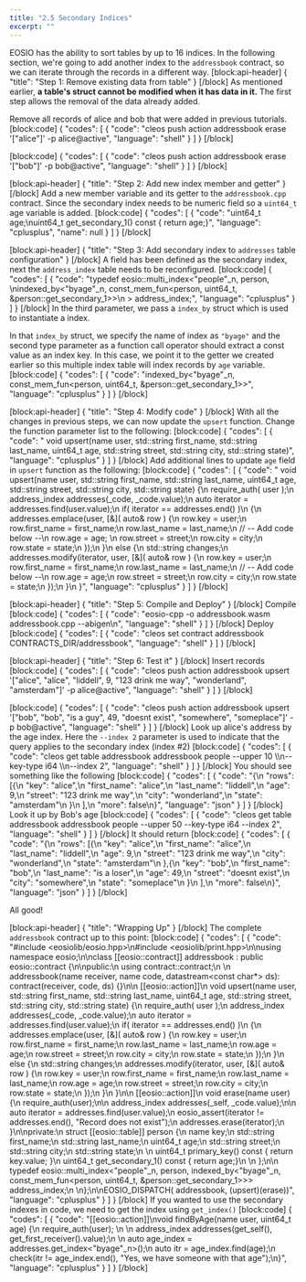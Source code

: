 ```yaml
---
title: "2.5 Secondary Indices"
excerpt: ""
---
```

EOSIO has the ability to sort tables by up to 16 indices. In the following section, we're going to add another index to the `addressbook` contract, so we can iterate through the records in a different way. 
[block:api-header]
{
  "title": "Step 1: Remove existing data from table"
}
[/block]
As mentioned earlier, **a table's struct cannot be modified when it has data in it.** The first step allows the removal of the data already added.

Remove all records of alice and bob that were added in previous tutorials. 
[block:code]
{
  "codes": [
    {
      "code": "cleos push action addressbook erase '[\"alice\"]' -p alice@active",
      "language": "shell"
    }
  ]
}
[/block]

[block:code]
{
  "codes": [
    {
      "code": "cleos push action addressbook erase '[\"bob\"]' -p bob@active",
      "language": "shell"
    }
  ]
}
[/block]

[block:api-header]
{
  "title": "Step 2: Add new index member and getter"
}
[/block]
Add a new member variable and its getter to the `addressbook.cpp` contract. Since the secondary index needs to be numeric field so a `uint64_t` age variable is added. 
[block:code]
{
  "codes": [
    {
      "code": "uint64_t age;\nuint64_t get_secondary_1() const { return age;}",
      "language": "cplusplus",
      "name": null
    }
  ]
}
[/block]

[block:api-header]
{
  "title": "Step 3: Add secondary index to `addresses` table configuration"
}
[/block]
A field has been defined as the secondary index, next the  `address_index` table needs to be reconfigured.
[block:code]
{
  "codes": [
    {
      "code": "typedef eosio::multi_index<\"people\"_n, person, \nindexed_by<\"byage\"_n, const_mem_fun<person, uint64_t, &person::get_secondary_1>>\n  > address_index;",
      "language": "cplusplus"
    }
  ]
}
[/block]
In the third parameter, we pass a `index_by` struct which is used to instantiate a index. 

In that `index_by` struct, we specify the name of index as `"byage"` and the second type parameter as a function call operator should extract a const value as an index key. In this case, we point it to the getter we created earlier so this multiple index table will index records by `age` variable.
[block:code]
{
  "codes": [
    {
      "code": "indexed_by<\"byage\"_n, const_mem_fun<person, uint64_t, &person::get_secondary_1>>",
      "language": "cplusplus"
    }
  ]
}
[/block]

[block:api-header]
{
  "title": "Step 4: Modify code"
}
[/block]
With all the changes in previous steps, we can now update the `upsert` function. Change the function parameter list to the following:
[block:code]
{
  "codes": [
    {
      "code": "  void upsert(name user, std::string first_name, std::string last_name, uint64_t age, std::string street, std::string city, std::string state)",
      "language": "cplusplus"
    }
  ]
}
[/block]
Add additional lines to update `age` field in `upsert` function as the following:
[block:code]
{
  "codes": [
    {
      "code": "  void upsert(name user, std::string first_name, std::string last_name, uint64_t age, std::string street, std::string city, std::string state) {\n    require_auth( user );\n    address_index addresses(_code, _code.value);\n    auto iterator = addresses.find(user.value);\n    if( iterator == addresses.end() )\n    {\n      addresses.emplace(user, [&]( auto& row ) {\n       row.key = user;\n       row.first_name = first_name;\n       row.last_name = last_name;\n       // -- Add code below --\n       row.age = age; \n       row.street = street;\n       row.city = city;\n       row.state = state;\n      });\n    }\n    else {\n      std::string changes;\n      addresses.modify(iterator, user, [&]( auto& row ) {\n        row.key = user;\n        row.first_name = first_name;\n        row.last_name = last_name;\n        // -- Add code below --\n        row.age = age;\n        row.street = street;\n        row.city = city;\n        row.state = state;\n      });\n    }\n  }",
      "language": "cplusplus"
    }
  ]
}
[/block]

[block:api-header]
{
  "title": "Step 5: Compile and Deploy"
}
[/block]
Compile
[block:code]
{
  "codes": [
    {
      "code": "eosio-cpp -o addressbook.wasm addressbook.cpp --abigen\n",
      "language": "shell"
    }
  ]
}
[/block]
Deploy
[block:code]
{
  "codes": [
    {
      "code": "cleos set contract addressbook CONTRACTS_DIR/addressbook",
      "language": "shell"
    }
  ]
}
[/block]

[block:api-header]
{
  "title": "Step 6: Test it"
}
[/block]
Insert records
[block:code]
{
  "codes": [
    {
      "code": "cleos push action addressbook upsert '[\"alice\", \"alice\", \"liddell\", 9, \"123 drink me way\", \"wonderland\", \"amsterdam\"]' -p alice@active",
      "language": "shell"
    }
  ]
}
[/block]

[block:code]
{
  "codes": [
    {
      "code": "cleos push action addressbook upsert '[\"bob\", \"bob\", \"is a guy\", 49, \"doesnt exist\", \"somewhere\", \"someplace\"]' -p bob@active",
      "language": "shell"
    }
  ]
}
[/block]
Look up alice's address by the age index. Here the `--index 2` parameter is used to indicate that the query applies to the secondary index (index #2)
[block:code]
{
  "codes": [
    {
      "code": "cleos get table addressbook addressbook people --upper 10 \\\n--key-type i64 \\\n--index 2",
      "language": "shell"
    }
  ]
}
[/block]
You should see something like the following
[block:code]
{
  "codes": [
    {
      "code": "{\n  \"rows\": [{\n      \"key\": \"alice\",\n      \"first_name\": \"alice\",\n      \"last_name\": \"liddell\",\n      \"age\": 9,\n      \"street\": \"123 drink me way\",\n      \"city\": \"wonderland\",\n      \"state\": \"amsterdam\"\n    }\n  ],\n  \"more\": false\n}",
      "language": "json"
    }
  ]
}
[/block]
Look it up by Bob's age
[block:code]
{
  "codes": [
    {
      "code": "cleos get table addressbook addressbook people --upper 50 --key-type i64 --index 2",
      "language": "shell"
    }
  ]
}
[/block]
It should return
[block:code]
{
  "codes": [
    {
      "code": "{\n  \"rows\": [{\n      \"key\": \"alice\",\n      \"first_name\": \"alice\",\n      \"last_name\": \"liddell\",\n      \"age\": 9,\n      \"street\": \"123 drink me way\",\n      \"city\": \"wonderland\",\n      \"state\": \"amsterdam\"\n    },{\n      \"key\": \"bob\",\n      \"first_name\": \"bob\",\n      \"last_name\": \"is a loser\",\n      \"age\": 49,\n      \"street\": \"doesnt exist\",\n      \"city\": \"somewhere\",\n      \"state\": \"someplace\"\n    }\n  ],\n  \"more\": false\n}",
      "language": "json"
    }
  ]
}
[/block]

All good!

[block:api-header]
{
  "title": "Wrapping Up"
}
[/block]
The complete `addressbook` contract up to this point:
[block:code]
{
  "codes": [
    {
      "code": "#include <eosiolib/eosio.hpp>\n#include <eosiolib/print.hpp>\n\nusing namespace eosio;\n\nclass [[eosio::contract]] addressbook : public eosio::contract {\n\npublic:\n  using contract::contract;\n  \n  addressbook(name receiver, name code,  datastream<const char*> ds): contract(receiver, code, ds) {}\n\n  [[eosio::action]]\n  void upsert(name user, std::string first_name, std::string last_name, uint64_t age, std::string street, std::string city, std::string state) {\n    require_auth( user );\n    address_index addresses(_code, _code.value);\n    auto iterator = addresses.find(user.value);\n    if( iterator == addresses.end() )\n    {\n      addresses.emplace(user, [&]( auto& row ) {\n       row.key = user;\n       row.first_name = first_name;\n       row.last_name = last_name;\n       row.age = age;\n       row.street = street;\n       row.city = city;\n       row.state = state;\n      });\n    }\n    else {\n      std::string changes;\n      addresses.modify(iterator, user, [&]( auto& row ) {\n        row.key = user;\n        row.first_name = first_name;\n        row.last_name = last_name;\n        row.age = age;\n        row.street = street;\n        row.city = city;\n        row.state = state;\n      });\n    }\n  }\n\n  [[eosio::action]]\n  void erase(name user) {\n    require_auth(user);\n\n    address_index addresses(_self, _code.value);\n\n    auto iterator = addresses.find(user.value);\n    eosio_assert(iterator != addresses.end(), \"Record does not exist\");\n    addresses.erase(iterator);\n  }\n\nprivate:\n  struct [[eosio::table]] person {\n    name key;\n    std::string first_name;\n    std::string last_name;\n    uint64_t age;\n    std::string street;\n    std::string city;\n    std::string state;\n  \n    uint64_t primary_key() const { return key.value; }\n    uint64_t get_secondary_1() const { return age;}\n  \n  };\n\n  typedef eosio::multi_index<\"people\"_n, person, indexed_by<\"byage\"_n, const_mem_fun<person, uint64_t, &person::get_secondary_1>>> address_index;\n  \n};\n\nEOSIO_DISPATCH( addressbook, (upsert)(erase))",
      "language": "cplusplus"
    }
  ]
}
[/block]
If you wanted to use the secondary indexes in code, we need to get the index using `get_index()` 
[block:code]
{
  "codes": [
    {
      "code": "[[eosio::action]]\nvoid findByAge(name user, uint64_t age) {\n require_auth(user); \n \n address_index addresses(get_self(), get_first_receiver().value);\n \n auto age_index = addresses.get_index<\"byage\"_n>();\n auto itr = age_index.find(age);\n check(itr != age_index.end(), \"Yes, we have someone with that age\");\n}",
      "language": "cplusplus"
    }
  ]
}
[/block]